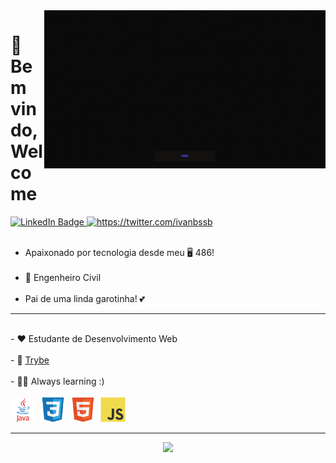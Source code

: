 <img src = "banner.gif" width = "450px" align = "right">

# 🫶 Bem vindo, Welcome
  <div id="badges">
  <a href = "https://www.linkedin.com/in/ivanbssb/" target = "_blank">
    <img src="https://img.shields.io/badge/LinkedIn-blue?style=for-the-badge&logo=linkedin&logoColor=white" alt="LinkedIn Badge"/>
  </a>
  <a href = "https://www.twitter.com/k0w4lski" target = "_blank">
    <img src="https://img.shields.io/badge/Twitter-blue?style=for-the-badge&logo=twitter&logoColor=white" alt="https://twitter.com/ivanbssb"/>
  </a>                                                                                                 
</div>
<br>
<ul>
  <li>Apaixonado por tecnologia desde meu 🖥️ 486!</li>
  <br>
  <li>👷 Engenheiro Civil</li>
  <br>
  <li>Pai de uma linda garotinha! 💕</li>
</ul>

---


<br>
- ❤ Estudante de Desenvolvimento Web<br><br>
- 💚 <a href = "https://www.betrybe.com/" target = "_blank"> Trybe </a><br><br>
- 🧑‍💻 Always learning :)
<br><br>
<div>
  <img src="https://github.com/devicons/devicon/blob/master/icons/java/java-original-wordmark.svg" title="Java" alt="Java" width="40" height="40"/>&nbsp;
  <img src="https://github.com/devicons/devicon/blob/master/icons/css3/css3-original.svg" title="CSS" alt="CSS" width="40" height="40"/>&nbsp;
  <img src="https://github.com/devicons/devicon/blob/master/icons/html5/html5-original.svg" title="HTML5" alt="HTML" width="40" height="40"/>&nbsp;
  <img src="https://github.com/devicons/devicon/blob/master/icons/javascript/javascript-original.svg" title="JavaScript" alt="JavaScript" width="40" height="40"/>&nbsp;
</div>

---


<div align = "center">
<img height = "200em" src="https://github-readme-stats.vercel.app/api?username=ivanbssb&show_icons=true&show_icons=true&theme=bear&count_private=true" />
</div>

